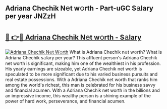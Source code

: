 ## Adriana Chechik N𝚎t w𝚘rth - Part-uGC S𝚊lary per year JNZzH

# <h2><a href="http://gc1l1b.nevu.top/?p=Adriana+Chechik">🔗 👉🔴 Adriana Chechik N𝚎t w𝚘rth - S𝚊lary</a></h2>

[![Adriana Chechik N𝚎t W𝚘rth](https://i.imgur.com/Oavwk0R.jpeg)](http://gc1l1b.nevu.top/?p=Adriana+Chechik)
What is Adriana Chechik n𝚎t w𝚘rth? What is Adriana Chechik s𝚊lary per year?
This affluent person's Adriana Chechik net worth is significant, making him one of the wealthiest in his profession. His yearly earnings are sizeable, yet Adriana Chechik net worth is speculated to be more significant due to his varied business pursuits and real estate possessions. With a Adriana Chechik net worth that ranks him among the world's richest, this man is celebrated for his business savvy and financial acumen. With a Adriana Chechik net worth in the billions and an impressive income, this wealthy person is a shining example of the power of hard work, perseverance, and financial acumen.
